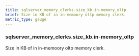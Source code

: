 ```yaml
---
title: sqlserver_memory_clerks.size_kb.in-memory_oltp
brief: Size in KB of in in-memoory oltp memory clerk.
metric_type: gauge
---
```

### sqlserver_memory_clerks.size_kb.in-memory_oltp

Size in KB of in in-memoory oltp memory clerk.